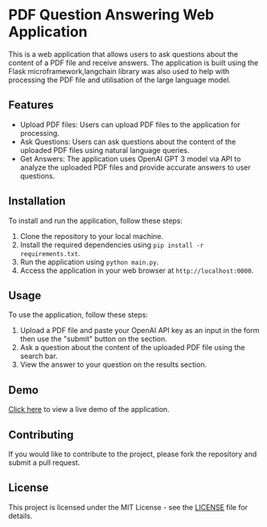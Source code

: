 # PDF Question Answering Web Application

This is a web application that allows users to ask questions about the content of a PDF file and receive answers. The application is built using the Flask microframework,langchain library was also used to help with processing the PDF file and utilisation of the large language model.

## Features

- Upload PDF files: Users can upload PDF files to the application for processing.
- Ask Questions: Users can ask questions about the content of the uploaded PDF files using natural language queries.
- Get Answers: The application uses OpenAI GPT 3 model via API to analyze the uploaded PDF files and provide accurate answers to user questions.

## Installation

To install and run the application, follow these steps:

1. Clone the repository to your local machine.
2. Install the required dependencies using `pip install -r requirements.txt`.
3. Run the application using `python main.py`.
4. Access the application in your web browser at `http://localhost:0000`.

## Usage

To use the application, follow these steps:

1. Upload a PDF file and paste your OpenAI API key as an input in the form then use the "submit" button on the section.
2. Ask a question about the content of the uploaded PDF file using the search bar.
3. View the answer to your question on the results section.

## Demo

[Click here](https://replit.com/@Funbi/PDF-question-answering-app?s=app) to view a live demo of the application.

## Contributing

If you would like to contribute to the project, please fork the repository and submit a pull request. 

## License

This project is licensed under the MIT License - see the [LICENSE](LICENSE) file for details.
